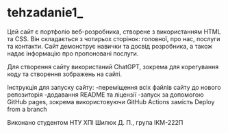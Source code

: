 # tehzadanie1_

Цей сайт є портфоліо веб-розробника, створене з використанням HTML та CSS. Він складається з чотирьох сторінок: головної, про нас, послуги та контакти. Сайт демонструє навички та досвід розробника, а також надає інформацію про пропоновані послуги.

Для створення сайту використаний ChatGPT, зокрема для корегування коду та створення зображень на сайті.

Інструкція для запуску сайту:
-переміщення всіх файлів сайту до нового репозиторія
-додавання README та ліцензії
-запуск за допомогою GitHub pages, зокрема використовуючи GitHub Actions замість Deploy from a branch

Виконано студентом НТУ ХПІ Шилюк Д. П., група ІКМ-222П
